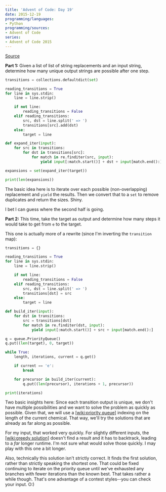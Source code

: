 ```yaml
---
title: 'Advent of Code: Day 19'
date: 2015-12-19
programming/languages:
- Python
programming/sources:
- Advent of Code
series:
- Advent of Code 2015
---
```

<a href="http://adventofcode.com/2015/day/19">Source</a>

**Part 1:** Given a list of list of string replacements and an input string, determine how many unique output strings are possible after one step.

<!--more-->

```python
transitions = collections.defaultdict(set)

reading_transitions = True
for line in sys.stdin:
    line = line.strip()

    if not line:
        reading_transitions = False
    elif reading_transitions:
        src, dst = line.split(' => ')
        transitions[src].add(dst)
    else:
        target = line

def expand_iter(input):
    for src in transitions:
        for dst in transitions[src]:
            for match in re.finditer(src, input):
                yield input[:match.start()] + dst + input[match.end():]

expansions = set(expand_iter(target))

print(len(expansions))
```

The basic idea here is to iterate over each possible (non-overlapping) replacement and `yield` the results. Then we convert that to a `set` to remove duplicates and return the sizes. Shiny.

I bet I can guess where the second half is going.

**Part 2:** This time, take the target as output and determine how many steps it would take to get from `e` to the target.

This one is actually more of a rewrite (since I'm inverting the `transition` map):

```python
transitions = {}

reading_transitions = True
for line in sys.stdin:
    line = line.strip()

    if not line:
        reading_transitions = False
    elif reading_transitions:
        src, dst = line.split(' => ')
        transitions[dst] = src
    else:
        target = line

def build_iter(input):
    for dst in transitions:
        src = transitions[dst]
        for match in re.finditer(dst, input):
            yield input[:match.start()] + src + input[match.end():]

q = queue.PriorityQueue()
q.put((len(target), 0, target))

while True:
    length, iterations, current = q.get()

    if current == 'e':
        break

    for precursor in build_iter(current):
        q.put((len(precursor), iterations + 1, precursor))

print(iterations)
```

Two basic insights here: Since each transition output is unique, we don't have multiple possibilities and we want to solve the problem as quickly as possible. Given that, we will use a [[wiki:priority queue]]() indexing on the length of the current chemical. That way, we'll try the solutions that are already as far along as possible.

For my input, that worked very quickly. For slightly different inputs, the [[wiki:greedy solution]]() doesn't find a result and it has to backtrack, leading to a *far* longer runtime. I'm not sure what would solve those quickly. I may play with this one a bit longer.

Also, technically this solution isn't strictly correct. It finds the first solution, rather than strictly speaking the shortest one. That could be fixed continuing to iterate on the priority queue until we've exhausted any branches with fewer iterations than the known best. That takes rather a while though. That's one advantage of a contest styles--you can check your input. O:)
